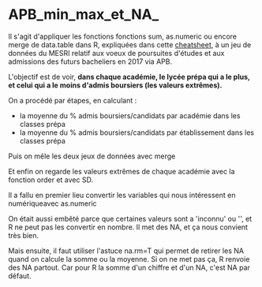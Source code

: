 # APB_min_max_et_NA_

Il s'agit d'appliquer les fonctions fonctions sum, as.numeric ou encore merge de data.table dans R, 
expliquées dans cette <a href="https://github.com/rstudio/cheatsheets/raw/master/datatable.pdf">cheatsheet</a>, 
à un jeu de données du MESRI relatif aux voeux de poursuites d'études et aux admissions des futurs bacheliers en 2017 via APB.

L'objectif est de voir, **dans chaque académie, le lycée prépa qui a le plus, et celui qui a le moins d'admis boursiers (les valeurs extrêmes).**

On a procédé par étapes, en calculant :
- la moyenne du % admis boursiers/candidats par académie dans les classes prépa
- la moyenne du % admis boursiers/candidats par établissement dans les classes prépa

Puis on mêle les deux jeux de données avec merge

Et enfin on regarde les valeurs extrêmes de chaque académie avec la fonction order et avec SD.


Il a fallu en premier lieu convertir les variables qui nous intéressent en numériqueavec as.numeric

On était aussi embêté parce que certaines valeurs sont a 'inconnu' ou '', et R ne peut pas les convertir en nombre. 
Il met des NA, et ça nous convient très bien.

Mais ensuite, il faut utiliser l'astuce na.rm=T qui permet de retirer les NA quand on calcule la somme ou la moyenne.
Si on ne met pas ça, R renvoie des NA partout. Car pour R la somme d'un chiffre et d'un NA, c'est NA par défaut.

